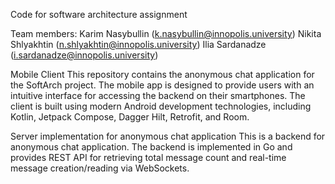Code for software architecture assignment

Team members:
Karim Nasybullin (k.nasybullin@innopolis.university)
Nikita Shlyakhtin (n.shlyakhtin@innopolis.university)
Ilia Sardanadze (i.sardanadze@innopolis.university)

Mobile Client
This repository contains the anonymous chat application for the SoftArch project.
The mobile app is designed to provide users with an intuitive interface for accessing the backend on their smartphones.
The client is built using modern Android development technologies, including Kotlin, Jetpack Compose, Dagger Hilt, Retrofit, and Room.

Server implementation for anonymous chat application
This is a backend for anonymous chat application. The backend is implemented in Go and provides REST API for retrieving total message count and real-time message creation/reading via WebSockets.
